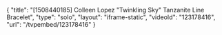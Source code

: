 {
    "title": "[1508440185] Colleen Lopez \"Twinkling Sky\" Tanzanite Line Bracelet",
    "type": "solo",
    "layout": "iframe-static",
    "videoId": "123178416",
    "url": "\/tvpembed\/123178416"
}